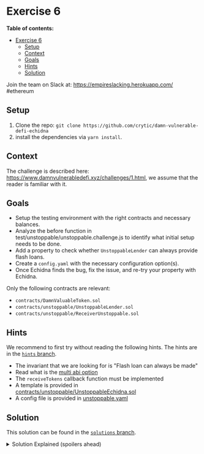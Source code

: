 # Exercise 6

**Table of contents:**

- [Exercise 6](#exercise-6)
  - [Setup](#setup)
  - [Context](#context)
  - [Goals](#goals)
  - [Hints](#hints)
  - [Solution](#solution)

Join the team on Slack at: https://empireslacking.herokuapp.com/ #ethereum

## Setup

1. Clone the repo: `git clone https://github.com/crytic/damn-vulnerable-defi-echidna`
2. install the dependencies via `yarn install`.

## Context

The challenge is described here: https://www.damnvulnerabledefi.xyz/challenges/1.html, we assume that the reader is familiar with it.

## Goals

- Setup the testing environment with the right contracts and necessary balances.
- Analyze the before function in test/unstoppable/unstoppable.challenge.js to identify what initial setup needs to be done.
- Add a property to check whether `UnstoppableLender` can always provide flash loans.
- Create a `config.yaml` with the necessary configuration option(s).
- Once Echidna finds the bug, fix the issue, and re-try your property with Echidna.

Only the following contracts are relevant:

- `contracts/DamnValuableToken.sol`
- `contracts/unstoppable/UnstoppableLender.sol`
- `contracts/unstoppable/ReceiverUnstoppable.sol`

## Hints

We recommend to first try without reading the following hints. The hints are in the [`hints` branch](https://github.com/crytic/damn-vulnerable-defi-echidna/tree/hints).

- The invariant that we are looking for is "Flash loan can always be made"
- Read what is the [multi abi option](../basic/common-testing-approaches.md#external-testing)
- The `receiveTokens` callback function must be implemented
- A template is provided in [contracts/unstoppable/UnstoppableEchidna.sol](https://github.com/crytic/damn-vulnerable-defi-echidna/blob/hints/contracts/unstoppable/UnstoppableEchidna.sol)
- A config file is provided in [unstoppable.yaml](https://github.com/crytic/damn-vulnerable-defi-echidna/blob/hints/unstoppable.yaml)

## Solution

This solution can be found in the [`solutions` branch](https://github.com/crytic/damn-vulnerable-defi-echidna/blob/solutions/contracts/unstoppable/UnstoppableEchidna.sol).

[ctf]: https://www.damnvulnerabledefi.xyz/

<details>
<summary>Solution Explained (spoilers ahead)</summary>

Note: Please make sure that you have placed `solution.sol` (or `UnstoppableEchidna.sol`) in `contracts/unstoppable`.

The goal of the unstoppable challenge is to realize that `UnstoppableLender` has two modes of tracking its balance: `poolBalance` and `damnValuableToken.balanceOf(address(this))`.

`poolBalance` is added to when someone calls `depositTokens()`.

However, a user can call `damnValuableToken.transfer()` directly and increase the `balanceOf(address(this))` without increasing `poolBalance`.

Now, the two balance trackers are out-of-sync.

When Echidna calls `pool.flashLoan(10)`, the assertion `assert(poolBalance == balanceBefore)` in `UnstoppableLender` will break and the pool can no longer provide flash loans.

See example output below from Echidna:

```bash
echidna-test . --contract UnstoppableEchidna --config unstoppable.yaml

...

echidna_testFlashLoan: failed!💥
  Call sequence:
    transfer(0x62d69f6867a0a084c6d313943dc22023bc263691,1296000)

...
```

</details>
